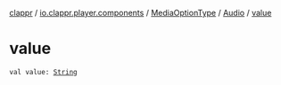 [clappr](../../../index.md) / [io.clappr.player.components](../../index.md) / [MediaOptionType](../index.md) / [Audio](index.md) / [value](.)

# value

`val value: `[`String`](https://kotlinlang.org/api/latest/jvm/stdlib/kotlin/-string/index.html)